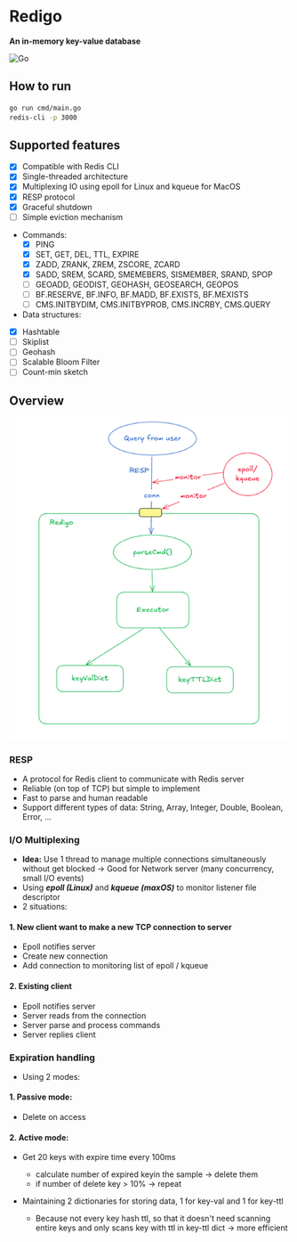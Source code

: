 # Redigo
**An in-memory key-value database**

![Go](https://img.shields.io/badge/Go-1.21+-blue)

## How to run
```bash
go run cmd/main.go
redis-cli -p 3000
```
## Supported features
- [X] Compatible with Redis CLI
- [X] Single-threaded architecture
- [X] Multiplexing IO using epoll for Linux and kqueue for MacOS
- [X] RESP protocol
- [X] Graceful shutdown
- [ ] Simple eviction mechanism
- Commands:
	- [X] PING
	- [X] SET, GET, DEL, TTL, EXPIRE
    - [X] ZADD, ZRANK, ZREM, ZSCORE, ZCARD
	- [X] SADD, SREM, SCARD, SMEMEBERS, SISMEMBER, SRAND, SPOP
	- [ ] GEOADD, GEODIST, GEOHASH, GEOSEARCH, GEOPOS
	- [ ] BF.RESERVE, BF.INFO, BF.MADD, BF.EXISTS, BF.MEXISTS
	- [ ] CMS.INITBYDIM, CMS.INITBYPROB, CMS.INCRBY, CMS.QUERY
- Data structures:
- [X] Hashtable
- [ ] Skiplist
- [ ] Geohash
- [ ] Scalable Bloom Filter
- [ ] Count-min sketch

## Overview

![architecture](architecture.png)

### RESP
- A protocol for Redis client to communicate with Redis server
- Reliable (on top of TCP) but simple to implement
- Fast to parse and human readable
- Support different types of data: String, Array, Integer, Double, Boolean, Error, ...
### I/O Multiplexing
- **Idea:** Use 1 thread to manage multiple connections simultaneously without get blocked
-> Good for Network server (many concurrency, small I/O events)
- Using ***epoll (Linux)*** and ***kqueue (maxOS)*** to monitor listener file descriptor
- 2 situations:
#### 1. New client want to make a new TCP connection to server
- Epoll notifies server
- Create new connection
- Add connection to monitoring list of epoll / kqueue
#### 2. Existing client
- Epoll notifies server
- Server reads from the connection
- Server parse and process commands
- Server replies client

### Expiration handling
- Using 2 modes:
#### 1. Passive mode:
- Delete on access
#### 2. Active mode:
- Get 20 keys with expire time every 100ms
	- calculate number of expired keyin the sample -> delete them
	- if number of delete key > 10% -> repeat

- Maintaining 2 dictionaries for storing data, 1 for key-val and 1 for key-ttl
	- Because not every key hash ttl, so that it doesn't need scanning entire keys and only scans key with ttl in key-ttl dict -> more efficient